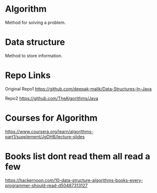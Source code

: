 # Algorithm
Method for solving a problem.

# Data structure
Method to store information.

# Repo Links
Original Repo1
https://github.com/deepak-malik/Data-Structures-In-Java

Repo2
https://github.com/TheAlgorithms/Java

# Courses for Algorithm
https://www.coursera.org/learn/algorithms-part1/supplement/JgDHB/lecture-slides


# Books list dont read them all read a few
https://hackernoon.com/10-data-structure-algorithms-books-every-programmer-should-read-d50487313127